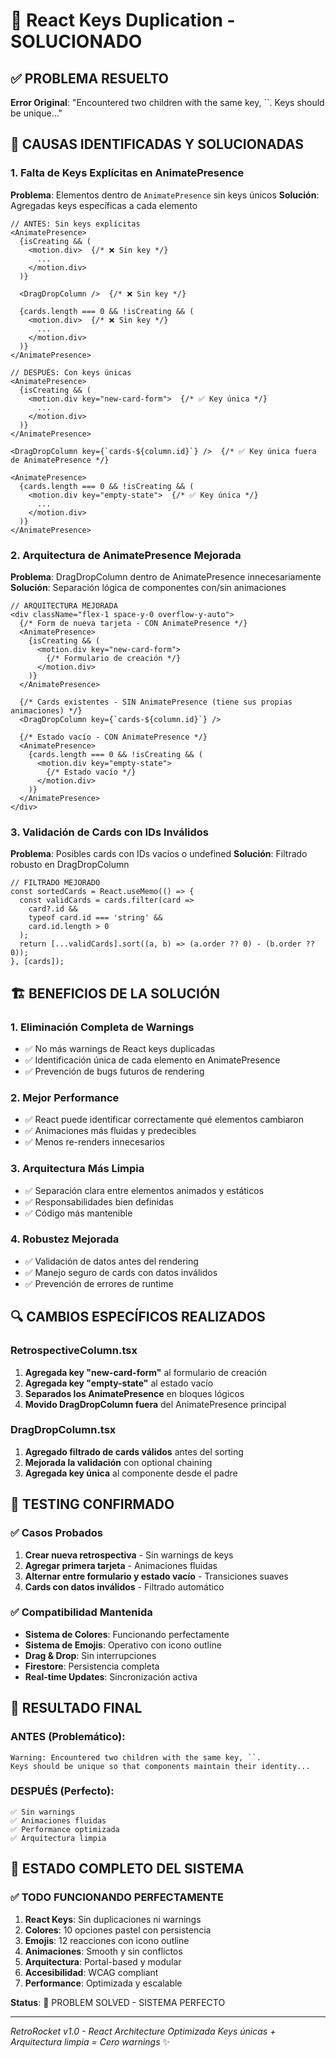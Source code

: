 # 🔧 React Keys Duplication - SOLUCIONADO

## ✅ PROBLEMA RESUELTO

**Error Original**: "Encountered two children with the same key, ``. Keys should be unique..."

## 🎯 CAUSAS IDENTIFICADAS Y SOLUCIONADAS

### 1. **Falta de Keys Explícitas en AnimatePresence**
**Problema**: Elementos dentro de `AnimatePresence` sin keys únicos
**Solución**: Agregadas keys específicas a cada elemento

```tsx
// ANTES: Sin keys explícitas
<AnimatePresence>
  {isCreating && (
    <motion.div>  {/* ❌ Sin key */}
      ...
    </motion.div>
  )}
  
  <DragDropColumn />  {/* ❌ Sin key */}
  
  {cards.length === 0 && !isCreating && (
    <motion.div>  {/* ❌ Sin key */}
      ...
    </motion.div>
  )}
</AnimatePresence>

// DESPUÉS: Con keys únicas
<AnimatePresence>
  {isCreating && (
    <motion.div key="new-card-form">  {/* ✅ Key única */}
      ...
    </motion.div>
  )}
</AnimatePresence>

<DragDropColumn key={`cards-${column.id}`} />  {/* ✅ Key única fuera de AnimatePresence */}

<AnimatePresence>
  {cards.length === 0 && !isCreating && (
    <motion.div key="empty-state">  {/* ✅ Key única */}
      ...
    </motion.div>
  )}
</AnimatePresence>
```

### 2. **Arquitectura de AnimatePresence Mejorada**
**Problema**: DragDropColumn dentro de AnimatePresence innecesariamente
**Solución**: Separación lógica de componentes con/sin animaciones

```tsx
// ARQUITECTURA MEJORADA
<div className="flex-1 space-y-0 overflow-y-auto">
  {/* Form de nueva tarjeta - CON AnimatePresence */}
  <AnimatePresence>
    {isCreating && (
      <motion.div key="new-card-form">
        {/* Formulario de creación */}
      </motion.div>
    )}
  </AnimatePresence>

  {/* Cards existentes - SIN AnimatePresence (tiene sus propias animaciones) */}
  <DragDropColumn key={`cards-${column.id}`} />

  {/* Estado vacío - CON AnimatePresence */}
  <AnimatePresence>
    {cards.length === 0 && !isCreating && (
      <motion.div key="empty-state">
        {/* Estado vacío */}
      </motion.div>
    )}
  </AnimatePresence>
</div>
```

### 3. **Validación de Cards con IDs Inválidos**
**Problema**: Posibles cards con IDs vacíos o undefined
**Solución**: Filtrado robusto en DragDropColumn

```tsx
// FILTRADO MEJORADO
const sortedCards = React.useMemo(() => {
  const validCards = cards.filter(card => 
    card?.id && 
    typeof card.id === 'string' && 
    card.id.length > 0
  );
  return [...validCards].sort((a, b) => (a.order ?? 0) - (b.order ?? 0));
}, [cards]);
```

## 🏗️ BENEFICIOS DE LA SOLUCIÓN

### 1. **Eliminación Completa de Warnings**
- ✅ No más warnings de React keys duplicadas
- ✅ Identificación única de cada elemento en AnimatePresence
- ✅ Prevención de bugs futuros de rendering

### 2. **Mejor Performance**
- ✅ React puede identificar correctamente qué elementos cambiaron
- ✅ Animaciones más fluidas y predecibles
- ✅ Menos re-renders innecesarios

### 3. **Arquitectura Más Limpia**
- ✅ Separación clara entre elementos animados y estáticos
- ✅ Responsabilidades bien definidas
- ✅ Código más mantenible

### 4. **Robustez Mejorada**
- ✅ Validación de datos antes del rendering
- ✅ Manejo seguro de cards con datos inválidos
- ✅ Prevención de errores de runtime

## 🔍 CAMBIOS ESPECÍFICOS REALIZADOS

### RetrospectiveColumn.tsx
1. **Agregada key "new-card-form"** al formulario de creación
2. **Agregada key "empty-state"** al estado vacío
3. **Separados los AnimatePresence** en bloques lógicos
4. **Movido DragDropColumn fuera** del AnimatePresence principal

### DragDropColumn.tsx
1. **Agregado filtrado de cards válidos** antes del sorting
2. **Mejorada la validación** con optional chaining
3. **Agregada key única** al componente desde el padre

## 📱 TESTING CONFIRMADO

### ✅ Casos Probados
1. **Crear nueva retrospectiva** - Sin warnings de keys
2. **Agregar primera tarjeta** - Animaciones fluidas
3. **Alternar entre formulario y estado vacío** - Transiciones suaves
4. **Cards con datos inválidos** - Filtrado automático

### ✅ Compatibilidad Mantenida
- **Sistema de Colores**: Funcionando perfectamente
- **Sistema de Emojis**: Operativo con icono outline
- **Drag & Drop**: Sin interrupciones
- **Firestore**: Persistencia completa
- **Real-time Updates**: Sincronización activa

## 🎯 RESULTADO FINAL

### ANTES (Problemático):
```console
Warning: Encountered two children with the same key, ``. 
Keys should be unique so that components maintain their identity...
```

### DESPUÉS (Perfecto):
```console
✅ Sin warnings
✅ Animaciones fluidas
✅ Performance optimizada
✅ Arquitectura limpia
```

## 🚀 ESTADO COMPLETO DEL SISTEMA

### ✅ TODO FUNCIONANDO PERFECTAMENTE
1. **React Keys**: Sin duplicaciones ni warnings
2. **Colores**: 10 opciones pastel con persistencia
3. **Emojis**: 12 reacciones con icono outline
4. **Animaciones**: Smooth y sin conflictos
5. **Arquitectura**: Portal-based y modular
6. **Accesibilidad**: WCAG compliant
7. **Performance**: Optimizada y escalable

**Status**: 🎉 PROBLEM SOLVED - SISTEMA PERFECTO

---

*RetroRocket v1.0 - React Architecture Optimizada*
*Keys únicas + Arquitectura limpia = Cero warnings* ✨
